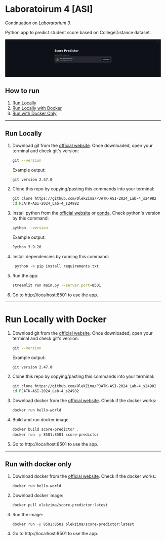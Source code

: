 # Laboratoirum 4 [ASI]

Continuation on _Laboratorium 3_.

Python app to predict student score based on CollegeDistance dataset.

![Screenshot of the app](assets/screenshot.png)

## How to run

1. [Run Locally](#run-locally)
2. [Run Locally with Docker](#run-locally-with-docker)
3. [Run with Docker Only](#run-with-docker-only)

---

## Run Locally

1. Download git from the [official website](https://git-scm.com/downloads).
   Once downloaded, open your terminal and
   check git's version:
      ```bash
      git --version
      ```
   Example output:
   ```
   git version 2.47.0
   ```
2. Clone this repo by copying/pasting this commands into your terminal:
   ```bash
   git clone https://github.com/OlekZima/PJATK-ASI-2024_Lab-4_s24982
   cd PJATK-ASI-2024_Lab-4_s24982
   ```
3. Install python from the [official website](https://www.python.org/)
   or [conda](https://docs.anaconda.com/miniconda/miniconda-install/).
   Check python's version by this command:
   ```bash
   python --version
   ```
   Example output:
   ```bash
   Python 3.9.20
   ```
4. Install dependencies by running this command:
     ```bash
      python -m pip install requirements.txt
      ```
5. Run the app:
     ```bash
     streamlit run main.py --server.port=8501
     ```
6. Go to http://localhost:8501 to use the app.

---

# Run Locally with Docker

1. Download git from the [official website](https://git-scm.com/downloads).
   Once downloaded, open your terminal and
   check git's version:
   ```bash
   git --version
   ```
   Example output:
   ```
   git version 2.47.0
   ```
2. Clone this repo by copying/pasting this commands into your terminal:
   ```bash
   git clone https://github.com/OlekZima/PJATK-ASI-2024_Lab-4_s24982
   cd PJATK-ASI-2024_Lab-4_s24982
   ```
3. Download docker from the [official website](https://docs.docker.com/get-started/get-docker/).
   Check if the docker works:
   ```bash
   docker run hello-world
   ```
4. Build and run docker image
   ```bash
   docker build score-predictor .
   docker run -p 8501:8501 score-predictor
   ```
5. Go to http://localhost:8501 to use the app.

---

## Run with docker only

1. Download docker from the [official website](https://docs.docker.com/get-started/get-docker/).
   Check if the docker works:
   ```bash
   docker run hello-world
   ```
2. Download docker image:
   ```bash
   docker pull olekzima/score-predictor:latest
   ```
3. Run the image:
   ```bash
   docker run -p 8501:8501 olekzima/score-predictor:latest
   ```
4. Go to http://localhost:8501 to use the app.